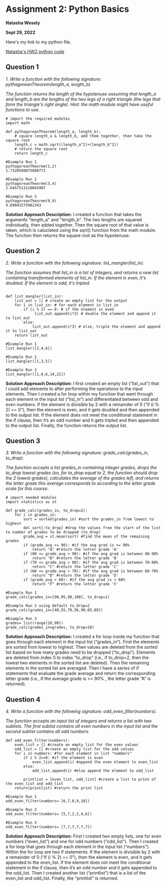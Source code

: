 # Assignment 2: Python Basics

**Natasha Wesely**

**Sept 29, 2022**

Here's my link to my python file.

[Natasha's HW2 python code](code/INF502_HW2.py)


## Question 1

*1. Write a function with the following signature: pythagoreanTheorem(length_a, length_b).*

*The function returns the length of the hypotenuse assuming that length_a and length_b are the lengths of the two legs of a right triangle (the legs that form the triangle's right angle). Hint: the math module might have useful functions to use.*

```
# import the required modules
import math

def pythagoreanTheorem(length_a, length_b):
    # square length_a & length_b, add them together, then take the square root
    length_c = math.sqrt((length_a^2)+(length_b^2)) 
    # return the square root
    return length_c 

#Example Run 1
pythagoreanTheorem(1,2)
1.7320508075688772

#Example Run 2
pythagoreanTheorem(3,4)
2.6457513110645907

#Example Run 3
pythagoreanTheorem(9,9)
4.69041575982343

```

**Solution Approach Description:** I created a function that takes the arguments "length_a" and "length_b". The two lengths are squared individually, then added together. Then the square root of that value is taken, which is caluclated using the sqrt() function from the math module. The function then returns the square root as the hypotenuse.

## Question 2

*2. Write a function with the following signature: list_mangler(list_in).*

*The function assumes that list_in is a list of integers, and returns a new list containing transformed elements of list_in. If the element is even, it's doubled. If the element is odd, it's tripled.*

```

def list_mangler(list_in):
    list_out = [] # create an empty list for the output
    for i in list_in: # for each element in list_in
        if (i % 2) == 0: # if the element is even
             list_out.append(i*2) # double the element and append it to list_out
        else:
            list_out.append(i*3) # else, triple the element and append it to list_out
    return list_out 

#Example Run 1
list_mangler([2,4,6]) 

#Example Run 2
list_mangler([1,3,5])

#Example Run 3
list_mangler([1,9,6,14,21])

```

**Solution Approach Description:** I first created an empty list (“list_out”) that I could add elements to after performing the operations to the input elements. Then I created a for loop within my function that went through each element in the input list (“list_in”) and differentiated between odd and even numbers. If the element is divisible by 2 with a remainder of 0 (“if (i % 2) == 0”), then the element is even, and it gets doubled and then appended to the output list. If the element does not meet the conditional statement in the if clause, then it’s an odd number and it gets tripled and then appended to the output list. Finally, the function returns the output list.


## Question 3

*3. Write a function with the following signature: grade_calc(grades_in, to_drop).*

*The function accepts a list grades_in containing integer grades, drops the to_drop lowest grades (so, for to_drop equal to 2, the function should drop the 2 lowest grades), calculates the average of the grades left, and returns the letter grade this average corresponds to according to the letter grade scale for this course.*

```
# import needed modules
import statistics as st

def grade_calc(grades_in, to_drop=2):
    for i in grades_in:
        sort = sorted(grades_in) #sort the grades_in from lowest to highest
        del sort[:to_drop] #drop the values from the start of the list to number of grades to be dropped (to_drop)
        grade_avg = st.mean(sort) #find the mean of the remaining grades
        if (grade_avg >= 90): #if the avg grad is >= 90%
            return "A" #return the letter grade 'A'
        if (80 <= grade_avg > 90): #if the avg grad is between 80-90%
            return "B" #return the letter grade 'B'
        if (70 <= grade_avg > 80): #if the avg grad is between 70-80%
            return "C" #return the letter grade 'C'
        if (60 <= grade_avg > 70): #if the avg grad is between 60-70%
            return "D" #return the letter grade 'D'
        if (grade_avg < 60): #if the avg grad is < 60%
            return "F" #return the letter grade 'F'

#Example Run 1
grade_calc(grades_in=[90,95,98,100], to_drop=1)

#Example Run 2 using default to_drop=2
grade_calc(grades_in=[40,55,70,56,90,65,89])

#Example Run 3
grades= list(range(20,90))
grade_calc(grades_in=grades, to_drop=10)

```

**Solution Approach Description:** I created a for loop inside my function that goes through each element in the input list (“grades_in”). First the elements are sorted from lowest to highest. Then values are deleted from the sorted list based on how many grades need to be dropped (“to_drop”). Elements are deleted from index 0 to index “to_drop” (i.e., if to_drop=2, then the lowest two elements in the sorted list are deleted). Then the remaining elements in the sorted list are averaged. Then I have a series of if statements that evaluate the grade average and return the corresponding letter grade (i.e., if the average grade is >= 90% , the letter grade “A” is returned).

## Question 4

*4. Write a function with the following signature: odd_even_filter(numbers).*

*The function accepts an input list of integers and returns a list with two sublists. The first sublist contains all even numbers in the input list and the second sublist contains all odd numbers.*

```
def odd_even_filter(numbers):
    even_list = [] #create an empty list for the even values
    odd_list = [] #create an empty list for the odd values
    for i in numbers: #for each element in list "numbers"
        if i % 2==0: #if the element is even
            even_list.append(i) #append the even element to even_list
        else:
            odd_list.append(i) #else append the element to odd_list
                
        printlist = [even_list, odd_list] #create a list to print of the even_list and odd_list
    return(printlist) #return the print list

#Example Run 1
odd_even_filter(numbers= [6,7,8,9,10])

#Example Run 2
odd_even_filter(numbers= [5,7,2,2,4,6])

#Example Run 3
odd_even_filter(numbers= [7,7,7,7,7,7])

```

**Solution Approach Description:** First I created two empty lists, one for even numbers (“even_list”) and one for odd numbers (“odd_list”). Then I created a for loop that goes through each element in the input list (“numbers”). Within the for loop are two if statements. If the element is divisible by 2 with a remainder of 0 (“if (i % 2) == 0”), then the element is even, and it gets appended to the even_list. If the element does not meet the conditional statement in the if clause, then it’s an odd number and it gets appended to the odd_list. Then I created another list (“printlist”) that is a list of the even_list and odd_list. Finally, the “printlist” is returned.
